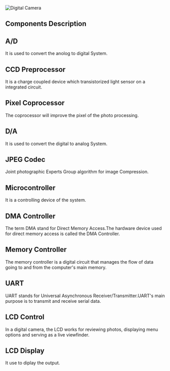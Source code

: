 ![Digital Camera](https://user-images.githubusercontent.com/98962050/154835452-22dac68c-9477-453a-8ab1-5a644a2c3564.jpg)
## Components Description
## A/D
It is used to convert the anolog to digital System.
## CCD Preprocessor
It is a charge coupled device which transistorized light sensor on a integrated circuit.
## Pixel Coprocessor
The coprocessor will improve the pixel of the photo processing.
## D/A
It is used to convert the digital to analog System.
## JPEG Codec
Joint photographic Experts Group algorithm for image Compression.
## Microcontroller
It is a controlling device of the system.
## DMA Controller
The term DMA stand for Direct Memory Access.The hardware device used for direct memory access is called the DMA Controller.
## Memory Controller
The memory controller is a digital circuit that manages the flow of data going to and from the computer's main memory.
## UART 
UART stands for Universal Asynchronous Receiver/Transmitter.UART's main purpose is to transmit and receive serial data.
## LCD Control
In a digital camera, the LCD works for reviewing photos, displaying menu options and serving as a live viewfinder.
## LCD Display 
It use to diplay the output. 
